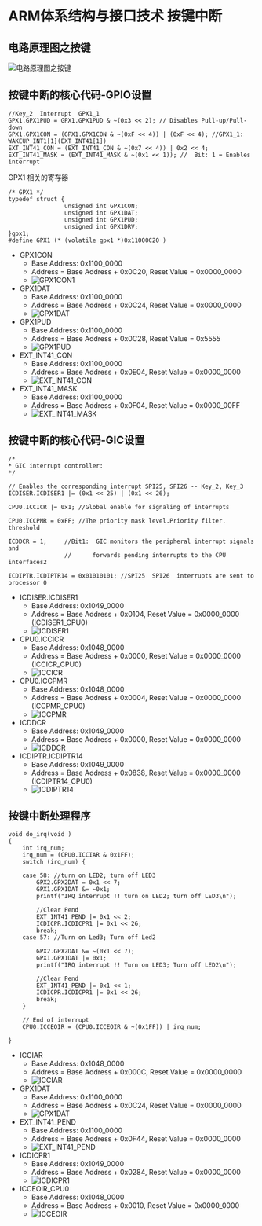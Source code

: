 # ARM体系结构与接口技术 按键中断

## 电路原理图之按键   
![电路原理图之按键](resource/images/schematic-key.png)

## 按键中断的核心代码-GPIO设置 
```
//Key_2  Interrupt  GPX1_1
GPX1.GPX1PUD = GPX1.GPX1PUD & ~(0x3 << 2); // Disables Pull-up/Pull-down
GPX1.GPX1CON = (GPX1.GPX1CON & ~(0xF << 4)) | (0xF << 4); //GPX1_1: WAKEUP_INT1[1](EXT_INT41[1])
EXT_INT41_CON = (EXT_INT41_CON & ~(0x7 << 4)) | 0x2 << 4;
EXT_INT41_MASK = (EXT_INT41_MASK & ~(0x1 << 1)); //  Bit: 1 = Enables interrupt
```

GPX1 相关的寄存器
```
/* GPX1 */
typedef struct {
				unsigned int GPX1CON;
				unsigned int GPX1DAT;
				unsigned int GPX1PUD;
				unsigned int GPX1DRV;
}gpx1;
#define GPX1 (* (volatile gpx1 *)0x11000C20 )
```

* GPX1CON
	* Base Address: 0x1100_0000
	* Address = Base Address + 0x0C20, Reset Value = 0x0000_0000
	* ![GPX1CON1](resource/images/GPX1CON1.png)
* GPX1DAT
	* Base Address: 0x1100_0000
	* Address = Base Address + 0x0C24, Reset Value = 0x0000_0000
	* ![GPX1DAT](resource/images/GPX1DAT.png)
* GPX1PUD
	* Base Address: 0x1100_0000
	* Address = Base Address + 0x0C28, Reset Value = 0x5555
	* ![GPX1PUD](resource/images/GPX1PUD.png)
* EXT_INT41_CON
	* Base Address: 0x1100_0000
	* Address = Base Address + 0x0E04, Reset Value = 0x0000_0000
	* ![EXT_INT41_CON](resource/images/EXT_INT41_CON1.png)
* EXT_INT41_MASK
	* Base Address: 0x1100_0000
	* Address = Base Address + 0x0F04, Reset Value = 0x0000_00FF
	* ![EXT_INT41_MASK](resource/images/EXT_INT41_MASK.png)

## 按键中断的核心代码-GIC设置
```
/*
* GIC interrupt controller:
*/

// Enables the corresponding interrupt SPI25, SPI26 -- Key_2, Key_3
ICDISER.ICDISER1 |= (0x1 << 25) | (0x1 << 26);

CPU0.ICCICR |= 0x1; //Global enable for signaling of interrupts

CPU0.ICCPMR = 0xFF; //The priority mask level.Priority filter. threshold

ICDDCR = 1; 	//Bit1:  GIC monitors the peripheral interrupt signals and
				//		forwards pending interrupts to the CPU interfaces2

ICDIPTR.ICDIPTR14 = 0x01010101;	//SPI25  SPI26  interrupts are sent to processor 0
```

* ICDISER.ICDISER1
	* Base Address: 0x1049_0000
	* Address = Base Address + 0x0104, Reset Value = 0x0000_0000 (ICDISER1_CPU0)
	* ![ICDISER1](resource/images/ICDISER1.png)
* CPU0.ICCICR
	* Base Address: 0x1048_0000
	* Address = Base Address + 0x0000, Reset Value = 0x0000_0000 (ICCICR_CPU0)
	* ![ICCICR](resource/images/ICCICR.png)
* CPU0.ICCPMR
	* Base Address: 0x1048_0000
	* Address = Base Address + 0x0004, Reset Value = 0x0000_0000 (ICCPMR_CPU0)
	* ![ICCPMR](resource/images/ICCPMR.png)
* ICDDCR
	* Base Address: 0x1049_0000
	* Address = Base Address + 0x0000, Reset Value = 0x0000_0000
	* ![ICDDCR](resource/images/ICDDCR.png)
* ICDIPTR.ICDIPTR14
	* Base Address: 0x1049_0000
	* Address = Base Address + 0x0838, Reset Value = 0x0000_0000 (ICDIPTR14_CPU0)
	* ![ICDIPTR14](resource/images/ICDIPTR14.png)

## 按键中断处理程序

```
void do_irq(void )
{
	int irq_num;
	irq_num = (CPU0.ICCIAR & 0x1FF);
	switch (irq_num) {

	case 58: //turn on LED2; turn off LED3
		GPX2.GPX2DAT = 0x1 << 7;
		GPX1.GPX1DAT &= ~0x1;
		printf("IRQ interrupt !! turn on LED2; turn off LED3\n");

		//Clear Pend
		EXT_INT41_PEND |= 0x1 << 2;
		ICDICPR.ICDICPR1 |= 0x1 << 26;
		break;
	case 57: //Turn on Led3; Turn off Led2

		GPX2.GPX2DAT &= ~(0x1 << 7);
		GPX1.GPX1DAT |= 0x1;
		printf("IRQ interrupt !! Turn on LED3; Turn off LED2\n");

		//Clear Pend
  		EXT_INT41_PEND |= 0x1 << 1;
		ICDICPR.ICDICPR1 |= 0x1 << 26;
		break;
	}

	// End of interrupt
	CPU0.ICCEOIR = (CPU0.ICCEOIR & ~(0x1FF)) | irq_num;

}
```
* ICCIAR
	* Base Address: 0x1048_0000
	* Address = Base Address + 0x000C, Reset Value = 0x0000_0000
	* ![ICCIAR](resource/images/ICCIAR.png)
* GPX1DAT
	* Base Address: 0x1100_0000
	* Address = Base Address + 0x0C24, Reset Value = 0x0000_0000
	* ![GPX1DAT](resource/images/GPX1DAT.png)
* EXT_INT41_PEND
	* Base Address: 0x1100_0000
	* Address = Base Address + 0x0F44, Reset Value = 0x0000_0000
	* ![EXT_INT41_PEND](resource/images/EXT_INT41_PEND.png)
* ICDICPR1
	* Base Address: 0x1049_0000
	* Address = Base Address + 0x0284, Reset Value = 0x0000_0000
	* ![ICDICPR1](resource/images/ICDICPR1.png)
* ICCEOIR_CPU0
	* Base Address: 0x1048_0000
	* Address = Base Address + 0x0010, Reset Value = 0x0000_0000
	* ![ICCEOIR](resource/images/ICCEOIR.png)